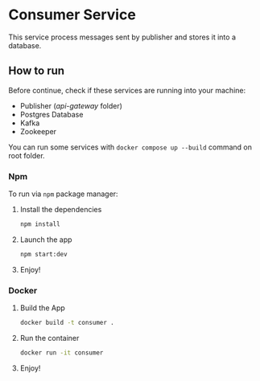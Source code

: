 # Consumer Service

This service process messages sent by publisher and stores it into a database.

## How to run

Before continue, check if these services are running into your machine:

- Publisher (_api-gateway_ folder)
- Postgres Database
- Kafka
- Zookeeper

You can run some services with `docker compose up --build` command on root folder.

### Npm

To run via `npm` package manager:

1. Install the dependencies

   ```bash
   npm install
   ```

1. Launch the app

   ```bash
   npm start:dev
   ```

1. Enjoy!

### Docker

1. Build the App

   ```bash
   docker build -t consumer .
   ```

1. Run the container

   ```bash
   docker run -it consumer
   ```

1. Enjoy!
